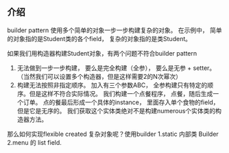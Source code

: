 ## 介绍
builder pattern 使用多个简单的对象一步一步构建复杂的对象。
在示例中， 简单的对象指的是Student类的各个field， 复杂的对象指的是类Student。

如果我们用构造器构建Student对象，有两个问题不符合builder pattern
1. 无法做到一步一步构建， 要么是完全构建（全参）， 要么是无参 + setter。（当然我们可以设置多个构造器，但是这样需要2的N次幂次）
2. 构建无法按照非指定顺序。 加入有三个参数ABC， 全参构建只有特定的顺序。但是这样不符合实际情况。 我们构建一个点餐程序， 点餐，随后生成一个订单。 点的餐最后形成一个具体的instance， 里面存入单个食物的field， 但是它是无序的。 我们获取这个实体类绝对不是构建numerous个实体类的构造器方法。

那么如何实现flexible created 复杂对象呢？使用builder
1.static 内部类 Builder
2.menu 的 list field. 

